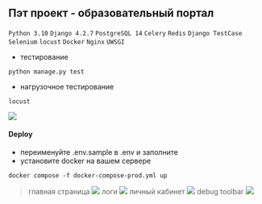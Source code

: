 ## Пэт проект - образовательный портал

`Python 3.10` `Django 4.2.7` `PostgreSQL 14` `Celery` `Redis` `Django TestCase` `Selenium` `locust` `Docker` `Nginx` `UWSGI`

* тестирование
```angular2html
python manage.py test
```
* нагрузочное тестирование
```angular2html
locust
```
![](https://raw.githubusercontent.com/rublock/ed_portal/main/app/static/img/locust.PNG)

#### Deploy
* переименуйте .env.sample в .env и заполните
* установите docker на вашем сервере
```angular2html
docker compose -f docker-compose-prod.yml up
```
> главная страница
![](https://raw.githubusercontent.com/rublock/ed_portal/main/app/static/img/main_page.PNG)
> логи
![](https://raw.githubusercontent.com/rublock/ed_portal/main/app/static/img/logs.PNG)
> личный кабинет
![](https://raw.githubusercontent.com/rublock/ed_portal/main/app/static/img/profile.PNG)
> debug toolbar
![](https://raw.githubusercontent.com/rublock/ed_portal/main/app/static/img/locust.PNG)

